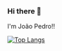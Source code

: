 ### Hi there 👋

I'm João Pedro!!

<!--
[![Anurag's GitHub stats](https://github-readme-stats.vercel.app/api?username=joaopcorrea&theme=dark&hide=stars,issues)](https://github.com/anuraghazra/github-readme-stats)
-->

[![Top Langs](https://github-readme-stats.vercel.app/api/top-langs/?username=joaopcorrea&layout=compact)](https://github.com/anuraghazra/github-readme-stats)

<!--
**joaopcorrea/joaopcorrea** is a ✨ _special_ ✨ repository because its `README.md` (this file) appears on your GitHub profile.

Here are some ideas to get you started:

- 🔭 I’m currently working on ...
- 🌱 I’m currently learning ...
- 👯 I’m looking to collaborate on ...
- 🤔 I’m looking for help with ...
- 💬 Ask me about ...
- 📫 How to reach me: ...
- 😄 Pronouns: ...
- ⚡ Fun fact: ...
-->
